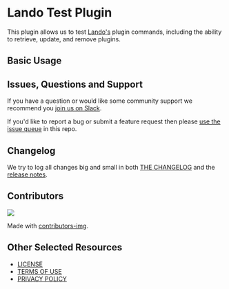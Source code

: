 # Lando Test Plugin

This plugin allows us to test [Lando's](https://lando.dev) plugin commands, including the ability to retrieve, update, and remove plugins.

## Basic Usage

## Issues, Questions and Support

If you have a question or would like some community support we recommend you [join us on Slack](https://launchpass.com/devwithlando).

If you'd like to report a bug or submit a feature request then please [use the issue queue](https://github.com/lando/plugin-test/issues/new/choose) in this repo.

## Changelog

We try to log all changes big and small in both [THE CHANGELOG](https://github.com/lando/plugin-test/blob/main/CHANGELOG.md) and the [release notes](https://github.com/lando/plugin-test/releases).

## Contributors

<a href="https://github.com/lando/plugin-test/graphs/contributors">
  <img src="https://contrib.rocks/image?repo=lando/plugin-test" />
</a>

Made with [contributors-img](https://contrib.rocks).

## Other Selected Resources

* [LICENSE](/LICENSE)
* [TERMS OF USE](https://docs.lando.dev/terms)
* [PRIVACY POLICY](https://docs.lando.dev/privacy)

